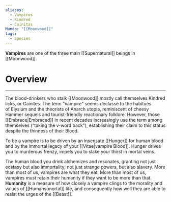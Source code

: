 ```yaml
---
aliases:
  - Vampiros
  - Kindred
  - Cainitas
Mundo: "[[Moonwood]]"
tags:
  - Species
---
```

**Vampires** are one of the three main [[Supernatural]] beings in [[Moonwood]].
# Overview
---
The blood-drinkers who stalk [[Moonwood]] mostly call themselves Kindred licks, or Cainites. The term "vampire" seems déclassé to the habitués of Elysium and the theorists of Anarch utopia, reminiscent of cheesy Hammer sequels and tourist-friendly reactionary folklore. However, those [[Embrace|Embraced]] in recent decades increasingly use the term among themselves ("taking the v-word back"), establishing their claim to this status despite the thinness of their Blood.

To be a vampire is to be driven by an insensate [[Hunger]] for human blood and by the immortal legacy of your [[Vitae|vampire Blood]]. Hunger drives you to murderous frenzy, impels you to slake your thirst in mortal veins.

The human blood you drink alchemizes and resonates, granting not just ecstasy but also immortality; not just strange powers, but also slavery. More than most of us, vampires are what they eat. More than most of us, vampires must retain their humanity if they want to be more than that. **Humanity** is a measure of how closely a vampire clings to the morality and values of [[Humans|mortal]] life, and consequently how well they are able to resist the urges of the [[Beast]].